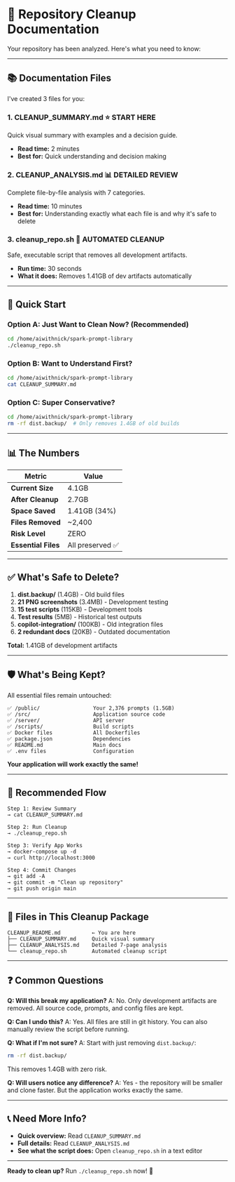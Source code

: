 # 🧹 Repository Cleanup Documentation

Your repository has been analyzed. Here's what you need to know:

---

## 📚 Documentation Files

I've created 3 files for you:

### 1. **CLEANUP_SUMMARY.md** ⭐ START HERE
Quick visual summary with examples and a decision guide.
- **Read time:** 2 minutes
- **Best for:** Quick understanding and decision making

### 2. **CLEANUP_ANALYSIS.md** 📊 DETAILED REVIEW
Complete file-by-file analysis with 7 categories.
- **Read time:** 10 minutes
- **Best for:** Understanding exactly what each file is and why it's safe to delete

### 3. **cleanup_repo.sh** 🤖 AUTOMATED CLEANUP
Safe, executable script that removes all development artifacts.
- **Run time:** 30 seconds
- **What it does:** Removes 1.41GB of dev artifacts automatically

---

## 🎯 Quick Start

### Option A: Just Want to Clean Now? (Recommended)
```bash
cd /home/aiwithnick/spark-prompt-library
./cleanup_repo.sh
```

### Option B: Want to Understand First?
```bash
cd /home/aiwithnick/spark-prompt-library
cat CLEANUP_SUMMARY.md
```

### Option C: Super Conservative?
```bash
cd /home/aiwithnick/spark-prompt-library
rm -rf dist.backup/  # Only removes 1.4GB of old builds
```

---

## 📊 The Numbers

| Metric | Value |
|--------|-------|
| **Current Size** | 4.1GB |
| **After Cleanup** | 2.7GB |
| **Space Saved** | 1.41GB (34%) |
| **Files Removed** | ~2,400 |
| **Risk Level** | ZERO |
| **Essential Files** | All preserved ✅ |

---

## ✅ What's Safe to Delete?

1. **dist.backup/** (1.4GB) - Old build files
2. **21 PNG screenshots** (3.4MB) - Development testing
3. **15 test scripts** (115KB) - Development tools
4. **Test results** (5MB) - Historical test outputs
5. **copilot-integration/** (100KB) - Old integration files
6. **2 redundant docs** (20KB) - Outdated documentation

**Total:** 1.41GB of development artifacts

---

## 🛡️ What's Being Kept?

All essential files remain untouched:

```
✅ /public/                 Your 2,376 prompts (1.5GB)
✅ /src/                    Application source code
✅ /server/                 API server
✅ /scripts/                Build scripts
✅ Docker files             All Dockerfiles
✅ package.json             Dependencies
✅ README.md                Main docs
✅ .env files               Configuration
```

**Your application will work exactly the same!**

---

## 🚀 Recommended Flow

```
Step 1: Review Summary
→ cat CLEANUP_SUMMARY.md

Step 2: Run Cleanup
→ ./cleanup_repo.sh

Step 3: Verify App Works
→ docker-compose up -d
→ curl http://localhost:3000

Step 4: Commit Changes
→ git add -A
→ git commit -m "Clean up repository"
→ git push origin main
```

---

## 📝 Files in This Cleanup Package

```
CLEANUP_README.md          ← You are here
├── CLEANUP_SUMMARY.md     Quick visual summary
├── CLEANUP_ANALYSIS.md    Detailed 7-page analysis
└── cleanup_repo.sh        Automated cleanup script
```

---

## ❓ Common Questions

**Q: Will this break my application?**
A: No. Only development artifacts are removed. All source code, prompts, and config files are kept.

**Q: Can I undo this?**
A: Yes. All files are still in git history. You can also manually review the script before running.

**Q: What if I'm not sure?**
A: Start with just removing `dist.backup/`:
```bash
rm -rf dist.backup/
```
This removes 1.4GB with zero risk.

**Q: Will users notice any difference?**
A: Yes - the repository will be smaller and clone faster. But the application works exactly the same.

---

## 📞 Need More Info?

- **Quick overview:** Read `CLEANUP_SUMMARY.md`
- **Full details:** Read `CLEANUP_ANALYSIS.md`
- **See what the script does:** Open `cleanup_repo.sh` in a text editor

---

**Ready to clean up?** Run `./cleanup_repo.sh` now! 🚀
